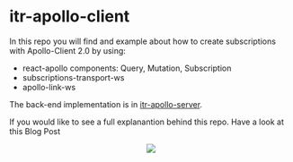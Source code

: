# itr-apollo-client

In this repo you will find and example about how to create subscriptions with Apollo-Client 2.0 by using:

- react-apollo components: Query, Mutation, Subscription
- subscriptions-transport-ws
- apollo-link-ws

The back-end implementation is in <a href="https://github.com/itReverie/itr-apollo-server" target="_blank">itr-apollo-server</a>.

If you would like to see a full explanantion behind this repo. Have a look at this Blog Post

<div align="center"><img src="./itr-subscriptions.gif"/></div>
